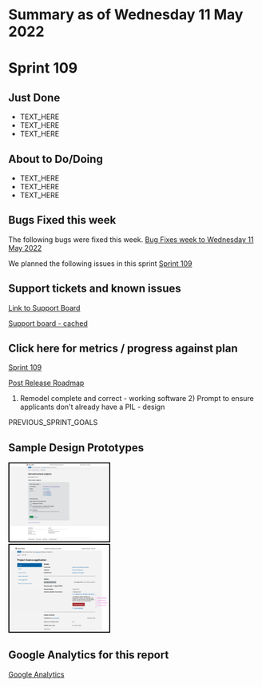 # Summary as of Wednesday 11 May 2022 

# Sprint 109

## Just Done
* TEXT_HERE
* TEXT_HERE
* TEXT_HERE

## About to Do/Doing
* TEXT_HERE
* TEXT_HERE
* TEXT_HERE

## Bugs Fixed this week
The following bugs were fixed this week.
[Bug Fixes week to Wednesday 11 May 2022](graphs/bugs11052022.png)

We planned the following issues in this sprint 
[Sprint 109](graphs/sprint11052022.png)

## Support tickets and known issues
[Link to Support Board](https://collaboration.homeoffice.gov.uk/jira/secure/RapidBoard.jspa?rapidView=1717&selectedIssue=ASSB-253)

[Support board - cached](graphs/supportBoard11052022.png)

## Click here for metrics / progress against plan
[Sprint 109](graphs/progress11052022.png)

[Post Release Roadmap](graphs/roadmap11052022.png)

1) Remodel complete and correct - working software 2) Prompt to ensure applicants don't already have a PIL - design

PREVIOUS_SPRINT_GOALS

## Sample Design Prototypes
<a href="graphs/proto1_11052022.png"><img src="graphs/proto1_11052022.png" alt="HTML5 Icon" width="200" style="border:2px solid black"></a>
<br>
<a href="graphs/proto2_11052022.png"><img src="graphs/proto2_11052022.png" alt="HTML5 Icon" width="200" style="border:2px solid black"></a>
<br>


## Google Analytics for this report
[Google Analytics](graphs/GA11052022.png)

